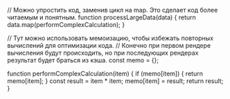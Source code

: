 // Можно упростить код, заменив цикл на map. Это сделает код более читаемым и понятным.
function processLargeData(data) {
    return data.map(performComplexCalculation);
}

// Тут можно использовать мемоизацию, чтобы избежать повторных вычислений для оптимизации кода. 
// Конечно при первом рендере вычисления будут происходить, но при последующих рендерах результат будет браться из кэша.
const memo = {};

function performComplexCalculation(item) {
    if (memo[item]) {
        return memo[item];
    } 
    const result = item * item;
    memo[item] = result;
    return result;
}

